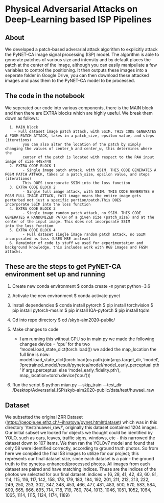 # Physical Adversarial Attacks on Deep-Learning based ISP Pipelines

## About
We developed a patch-based adverarial attack algorithm to explicitly attack the PyNET-CA image signal processing (ISP) model. The algorithm is able to generate patches of various size and intensity and by default places the patch at the center of the image, although you can easily manipuilate a few variables to control the positioning. It then outputs these images into a seperate folder in Google Drive, you can then download these attacked images and pass them to the PyNET-CA model to be processed.

## The code in the notebook
We seperated our code into various components, there is the MAIN block and then there are EXTRA blocks which are highly useful. We break them down as follows:
      
      1. MAIN block
 		- Full dataset image patch attack, with SSIM. THIS CODE GENERATES A FGSM PATCH ATTACK, takes in a patch_size, epsilon value, and steps (iterations)
			you can also alter the location of the patch by simply changing the values of center_h and center_w, this determines where the
   			center of the patch is located with respect to the RAW input image of size 448x448
      2. EXTRA CODE BLOCK 1
      		- Single image patch attack, with SSIM. THIS CODE GENERATES A FGSM PATCH ATTACK, takes in a patch_size, epsilon value, and steps (iterations)
			This DOES incorporate SSIM into the loss function
      3. EXTRA CODE BLOCK 2
      		- Single full image attack, with SSIM. THIS CODE GENERATES A FGSM FULL IMAGE ATTACK, full image means the entire image gets perturbed not just a specific portion/patch.This DOES 				incorporate SSIM into the loss function
      4. EXTRA CODE BLOCK 3 
      		- Single image random patch attack, no SSIM. THIS CODE GENERATES A RANDOMIZED PATCH of a given size (patch_size) and at the center of the input image. This does not incorporate SSIM 				into the loss function
      5. EXTRA CODE BLOCK 4 
      		- Full dataset single image random patch attack, no SSIM incorporated as loss (USES MSE instead)
      6. Remainder of code is stuff we used for experimentation and background knowledge, this includes work with RGB images and FGSM attacks.

## These are the steps to get PyNET-CA environment set up and running
1. Create new conda environment
	$ conda create -n pynet python=3.6
2. Activate the new environment
	$ conda activate pynet
3. Install dependencies
	$ conda install pytorch
	$ pip install torchvision
	$ pip install pytorch-mssim
	$ pip install IQA-pytorch
	$ pip install tqdm
4. Cd into repo directory 
	$ cd /skyb-aim2020-public/
5. Make changes to code
	- I am running this without GPU so in main.py we made the following changes
		device = ‘cpu’
		for the two “model.load_state_dict(torch.load()) we added the map_location
			the full line is now: model.load_state_dict(torch.load(os.path.join(args.target_dir, ‘model’, ‘/pretrained_model/result/pynetca/model/model_early_perceptual.pth’ if args.perceptual else ‘model_early_fidelity.pth’), map_location=torch.device(‘cpu’)))

6. Run the script
	$ python mian.py —skip_train —test_dir /Desktop/Adversarial_ISP/skyb-aim2020-public/data/test/huwaei_raw

## Dataset
We subsetted the original ZRR Dataset (https://people.ee.ethz.ch/~ihnatova/pynet.html#dataset) which was in this directory '/test/huawei_raw/', originally this dataset contained 1204 images.
Our initial subset we looked for objects we thought could be identified by YOLO, such as cars, leaves, traffic signs, windows, etc - this narrowed the dataset down to 107 items. We then ran the YOLOv7 model and found that only 58 were identified correctly, according to ground truth photos.
So from here we compiled the final 58 images to utilize for our project; this represents our final dataset size, since each dataset is a pair - the ground truth to the pynetca-enhanced/processed photos.
All images from each dataset are paired and have matching indices. These are the indices of the photos we selected for our final dataset:
indices = {6, 28, 41, 42, 43, 60, 81, 114, 115, 116, 117, 142, 158, 178, 179, 183, 184, 192, 201, 211, 212, 213, 222, 249,
250, 253, 302, 347, 348, 453, 466, 477, 481, 483, 500, 570, 583, 584, 609, 665, 666, 695, 714, 718, 719, 760, 784, 1013, 1046, 1051, 1052, 1064, 1065, 1114, 1115, 1124, 1174, 1189}


